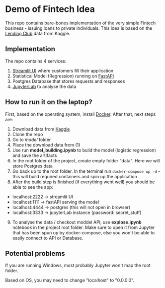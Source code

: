 # Demo of Fintech Idea
This repo contains bare-bones implementation of the very simple Fintech business - issuing loans to private individuals.
This idea is based on the [Lending Club](https://www.kaggle.com/wordsforthewise/lending-club) data from Kaggle.

## Implementation
The repo contains 4 services:
1. [Streamlit UI](https://www.streamlit.io/) where customers fill their application
2. Statistical Model (Regression) running on [FastAPI](https://fastapi.tiangolo.com/)
3. Postgres Database that stores requests and responses
4. [JupyterLab](https://jupyterlab.readthedocs.io/en/stable/) to analyse the data

## How to run it on the laptop?
First, based on the operating system, install [Docker](https://www.docker.com/). After that, next steps are:
1. Download data from [Kaggle](https://www.kaggle.com/wordsforthewise/lending-club)
2. Clone the repo
3. Go to _model_ folder
4. Place the download data from (1)
5. Use run **model_building.ipynb** to build the model (logistic regression) and save the artifacts
6. In the root folder of the project, create empty folder "data". Here we will store Postgres data
7. Go back up to the root folder. In the terminal run `docker-compose up -d` - this will build required containers and spin up the application
8. After the build step is finished (if everything went well) you should be able to see the app:

- localhost:2222 -> streamlit UI
- localhost:1111 -> fastAPI serving the model
- localhost:4444 -> postgres (this will not open in browser)
- localhost:3333 -> jupyterLab instance (password: secret_stuff)

9. To analyse the data / checkout moddel API, use **explose.ipynb** notebook in the project root folder. Make sure to open it from Jupyter that has been spun up by docker-compose, else you won't be able to easily connect to API or Database.

## Potential problems
If you are running Windows, most probably Jupyter won't map the root folder.

Based on OS, you may need to change "localhost" to "0.0.0.0". 

